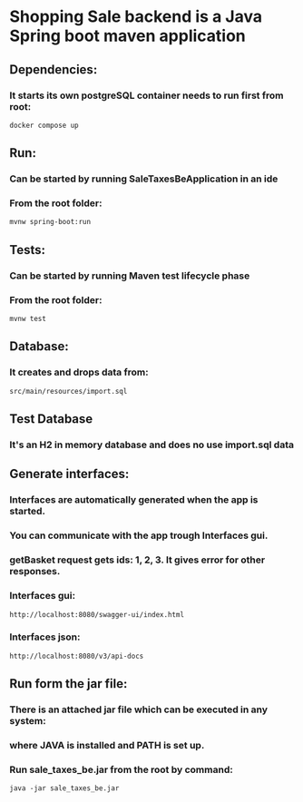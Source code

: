 # Shopping Sale backend is a Java Spring boot maven application

## Dependencies:
### It starts its own postgreSQL container needs to run first from root:
    docker compose up

## Run:
### Can be started by running SaleTaxesBeApplication in an ide
### From the root folder:
    mvnw spring-boot:run

## Tests:
### Can be started by running Maven test lifecycle phase
### From the root folder:
    mvnw test

## Database:
### It creates and drops data from:
    src/main/resources/import.sql

## Test Database
### It's an H2 in memory database and does no use import.sql data

## Generate interfaces:
### Interfaces are automatically generated when the app is started.
### You can communicate with the app trough Interfaces gui.
### getBasket request gets ids: 1, 2, 3. It gives error for other responses.
### Interfaces gui:
    http://localhost:8080/swagger-ui/index.html
### Interfaces json:
    http://localhost:8080/v3/api-docs

## Run form the jar file:
### There is an attached jar file which can be executed in any system:
### where JAVA is installed and PATH is set up.
### Run sale_taxes_be.jar from the root by command:
    java -jar sale_taxes_be.jar
